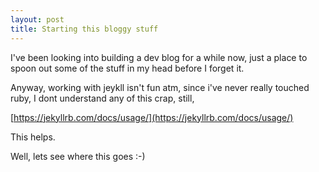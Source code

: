 ```yaml
---
layout: post
title: Starting this bloggy stuff
---
```


I've been looking into building a dev blog for a while now, just a place to spoon out some of the stuff in my head before I forget it.

Anyway, working with jeykll isn't fun atm, since i've never really touched ruby, I dont understand any of this crap, still, 

[https://jekyllrb.com/docs/usage/](https://jekyllrb.com/docs/usage/)

This helps.

Well, lets see where this goes :-)
